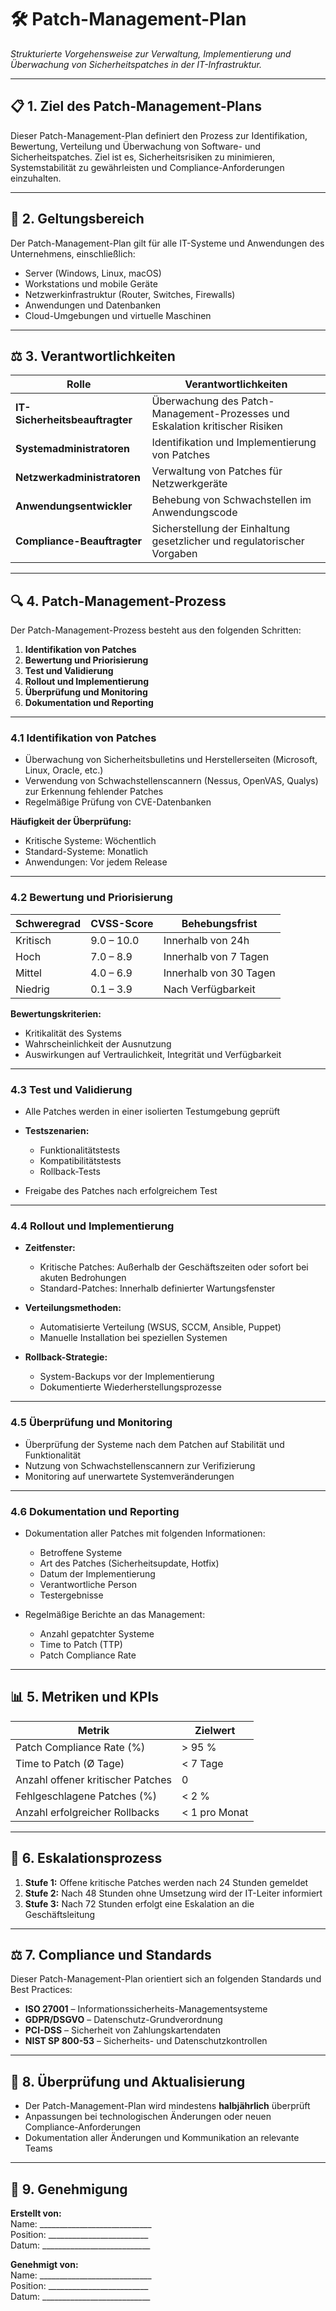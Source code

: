 # 🛠 **Patch-Management-Plan**  

*Strukturierte Vorgehensweise zur Verwaltung, Implementierung und Überwachung von Sicherheitspatches in der IT-Infrastruktur.*  

---

## 📋 **1. Ziel des Patch-Management-Plans**  

Dieser Patch-Management-Plan definiert den Prozess zur Identifikation, Bewertung, Verteilung und Überwachung von Software- und Sicherheitspatches. Ziel ist es, Sicherheitsrisiken zu minimieren, Systemstabilität zu gewährleisten und Compliance-Anforderungen einzuhalten.

---

## 📑 **2. Geltungsbereich**  

Der Patch-Management-Plan gilt für alle IT-Systeme und Anwendungen des Unternehmens, einschließlich:  
- Server (Windows, Linux, macOS)  
- Workstations und mobile Geräte  
- Netzwerkinfrastruktur (Router, Switches, Firewalls)  
- Anwendungen und Datenbanken  
- Cloud-Umgebungen und virtuelle Maschinen  

---

## ⚖ **3. Verantwortlichkeiten**  

| **Rolle**                    | **Verantwortlichkeiten**                                                     |  
|------------------------------|------------------------------------------------------------------------------|  
| **IT-Sicherheitsbeauftragter** | Überwachung des Patch-Management-Prozesses und Eskalation kritischer Risiken |  
| **Systemadministratoren**    | Identifikation und Implementierung von Patches                               |  
| **Netzwerkadministratoren**  | Verwaltung von Patches für Netzwerkgeräte                                    |  
| **Anwendungsentwickler**     | Behebung von Schwachstellen im Anwendungscode                                |  
| **Compliance-Beauftragter**  | Sicherstellung der Einhaltung gesetzlicher und regulatorischer Vorgaben      |  

---

## 🔍 **4. Patch-Management-Prozess**  

Der Patch-Management-Prozess besteht aus den folgenden Schritten:  

1. **Identifikation von Patches**  
2. **Bewertung und Priorisierung**  
3. **Test und Validierung**  
4. **Rollout und Implementierung**  
5. **Überprüfung und Monitoring**  
6. **Dokumentation und Reporting**  

---

### 4.1 **Identifikation von Patches**  

- Überwachung von Sicherheitsbulletins und Herstellerseiten (Microsoft, Linux, Oracle, etc.)  
- Verwendung von Schwachstellenscannern (Nessus, OpenVAS, Qualys) zur Erkennung fehlender Patches  
- Regelmäßige Prüfung von CVE-Datenbanken  

**Häufigkeit der Überprüfung:**  
- Kritische Systeme: Wöchentlich  
- Standard-Systeme: Monatlich  
- Anwendungen: Vor jedem Release  

---

### 4.2 **Bewertung und Priorisierung**  

| **Schweregrad** | **CVSS-Score** | **Behebungsfrist** |  
|-----------------|----------------|-------------------|  
| Kritisch        | 9.0 – 10.0     | Innerhalb von 24h |  
| Hoch            | 7.0 – 8.9      | Innerhalb von 7 Tagen |  
| Mittel          | 4.0 – 6.9      | Innerhalb von 30 Tagen |  
| Niedrig         | 0.1 – 3.9      | Nach Verfügbarkeit |  

**Bewertungskriterien:**  
- Kritikalität des Systems  
- Wahrscheinlichkeit der Ausnutzung  
- Auswirkungen auf Vertraulichkeit, Integrität und Verfügbarkeit  

---

### 4.3 **Test und Validierung**  

- Alle Patches werden in einer isolierten Testumgebung geprüft  
- **Testszenarien:**  
  - Funktionalitätstests  
  - Kompatibilitätstests  
  - Rollback-Tests  

- Freigabe des Patches nach erfolgreichem Test  

---

### 4.4 **Rollout und Implementierung**  

- **Zeitfenster:**  
  - Kritische Patches: Außerhalb der Geschäftszeiten oder sofort bei akuten Bedrohungen  
  - Standard-Patches: Innerhalb definierter Wartungsfenster  

- **Verteilungsmethoden:**  
  - Automatisierte Verteilung (WSUS, SCCM, Ansible, Puppet)  
  - Manuelle Installation bei speziellen Systemen  

- **Rollback-Strategie:**  
  - System-Backups vor der Implementierung  
  - Dokumentierte Wiederherstellungsprozesse  

---

### 4.5 **Überprüfung und Monitoring**  

- Überprüfung der Systeme nach dem Patchen auf Stabilität und Funktionalität  
- Nutzung von Schwachstellenscannern zur Verifizierung  
- Monitoring auf unerwartete Systemveränderungen  

---

### 4.6 **Dokumentation und Reporting**  

- Dokumentation aller Patches mit folgenden Informationen:  
  - Betroffene Systeme  
  - Art des Patches (Sicherheitsupdate, Hotfix)  
  - Datum der Implementierung  
  - Verantwortliche Person  
  - Testergebnisse  

- Regelmäßige Berichte an das Management:  
  - Anzahl gepatchter Systeme  
  - Time to Patch (TTP)  
  - Patch Compliance Rate  

---

## 📊 **5. Metriken und KPIs**  

| **Metrik**                          | **Zielwert**    |  
|-------------------------------------|----------------|  
| Patch Compliance Rate (%)           | > 95 %         |  
| Time to Patch (Ø Tage)              | < 7 Tage       |  
| Anzahl offener kritischer Patches   | 0              |  
| Fehlgeschlagene Patches (%)         | < 2 %          |  
| Anzahl erfolgreicher Rollbacks      | < 1 pro Monat  |  

---

## 🚨 **6. Eskalationsprozess**  

1. **Stufe 1:** Offene kritische Patches werden nach 24 Stunden gemeldet  
2. **Stufe 2:** Nach 48 Stunden ohne Umsetzung wird der IT-Leiter informiert  
3. **Stufe 3:** Nach 72 Stunden erfolgt eine Eskalation an die Geschäftsleitung  

---

## ⚖ **7. Compliance und Standards**  

Dieser Patch-Management-Plan orientiert sich an folgenden Standards und Best Practices:  
- **ISO 27001** – Informationssicherheits-Managementsysteme  
- **GDPR/DSGVO** – Datenschutz-Grundverordnung  
- **PCI-DSS** – Sicherheit von Zahlungskartendaten  
- **NIST SP 800-53** – Sicherheits- und Datenschutzkontrollen  

---

## 📅 **8. Überprüfung und Aktualisierung**  

- Der Patch-Management-Plan wird mindestens **halbjährlich** überprüft  
- Anpassungen bei technologischen Änderungen oder neuen Compliance-Anforderungen  
- Dokumentation aller Änderungen und Kommunikation an relevante Teams  

---

## 📝 **9. Genehmigung**  

**Erstellt von:**  
Name: ____________________________  
Position: _________________________  
Datum: ___________________________  

**Genehmigt von:**  
Name: ____________________________  
Position: _________________________  
Datum: ___________________________  
